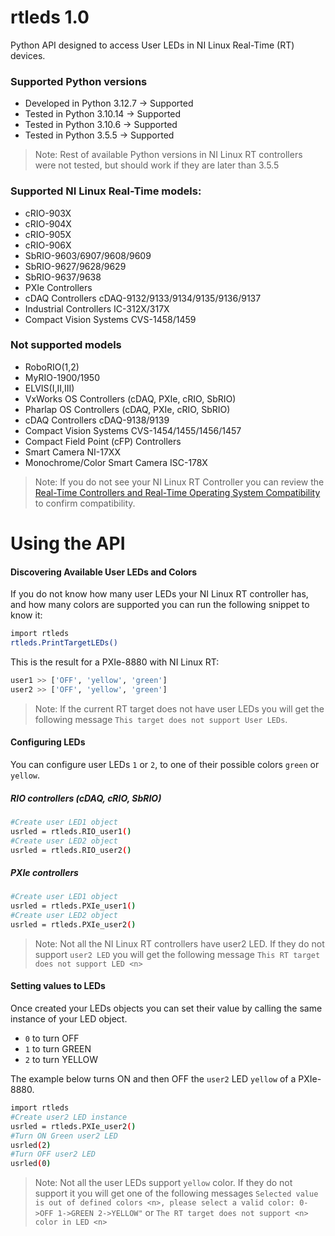 # rtleds 1.0
Python API designed to access User LEDs in NI Linux Real-Time (RT) devices.

### Supported Python versions
- Developed in Python 3.12.7 ->  Supported
- Tested in Python 3.10.14   ->  Supported
- Tested in Python 3.10.6    ->  Supported
- Tested in Python 3.5.5     ->  Supported

> Note: Rest of available Python versions in NI Linux RT controllers were not tested, but should work if they are later than 3.5.5

### Supported NI Linux Real-Time models: 
- cRIO-903X
- cRIO-904X
- cRIO-905X
- cRIO-906X
- SbRIO-9603/6907/9608/9609
- SbRIO-9627/9628/9629
- SbRIO-9637/9638
- PXIe Controllers
- cDAQ Controllers cDAQ-9132/9133/9134/9135/9136/9137
- Industrial Controllers IC-312X/317X
- Compact Vision Systems CVS-1458/1459

### Not supported models
- RoboRIO(1,2)
- MyRIO-1900/1950
- ELVIS(I,II,III)
- VxWorks OS Controllers (cDAQ, PXIe, cRIO, SbRIO)
- Pharlap OS Controllers (cDAQ, PXIe, cRIO, SbRIO)
- cDAQ Controllers cDAQ-9138/9139
- Compact Vision Systems CVS-1454/1455/1456/1457
- Compact Field Point (cFP) Controllers
- Smart Camera NI-17XX
- Monochrome/Color Smart Camera ISC-178X

> Note: If you do not see your NI Linux RT Controller you can review the [Real-Time Controllers and Real-Time Operating System Compatibility][NI-Linux-RT-OS-Compatibility] to confirm compatibility.

# Using the API

#### Discovering Available User LEDs and Colors

If you do not know how many user LEDs your NI Linux RT controller has, and how many colors are supported you can run the following snippet to know it:
```sh
import rtleds
rtleds.PrintTargetLEDs()
```
This is the result for a PXIe-8880 with NI Linux RT:
```sh
user1 >> ['OFF', 'yellow', 'green']
user2 >> ['OFF', 'yellow', 'green']
```
> Note: If the current RT target does not have user LEDs you will get the following message `This target does not support User LEDs`.

#### Configuring LEDs

You can configure user LEDs `1` or `2`, to one of their possible colors `green` or `yellow`.

##### RIO controllers (cDAQ, cRIO, SbRIO)

```sh
#Create user LED1 object
usrled = rtleds.RIO_user1()
#Create user LED2 object
usrled = rtleds.RIO_user2()
```

##### PXIe controllers

```sh
#Create user LED1 object
usrled = rtleds.PXIe_user1()
#Create user LED2 object
usrled = rtleds.PXIe_user2()
```
> Note: Not all the NI Linux RT controllers have user2 LED. If they do not support `user2 LED` you will get the following message `This RT target does not support LED <n>`

#### Setting values to LEDs
Once created your LEDs objects you can set their value by calling the same instance of your LED object.
- `0` to turn OFF
- `1` to turn GREEN
- `2` to turn YELLOW

The example below turns ON and then OFF the `user2` LED `yellow` of a PXIe-8880.
```sh
import rtleds
#Create user2 LED instance
usrled = rtleds.PXIe_user2()
#Turn ON Green user2 LED
usrled(2)
#Turn OFF user2 LED
usrled(0)
```
> Note: Not all the user LEDs support `yellow` color. If they do not support it you will get one of the following messages `Selected value is out of defined colors <n>, please select a valid color: 0->OFF 1->GREEN 2->YELLOW"` or `The RT target does not support <n> color in LED <n>`

[//]: # (Referenced Links)

[NI-Linux-RT-OS-Compatibility]: <https://www.ni.com/en/support/documentation/compatibility/17/real-time-controllers-and-real-time-operating-system-compatibili.html>




